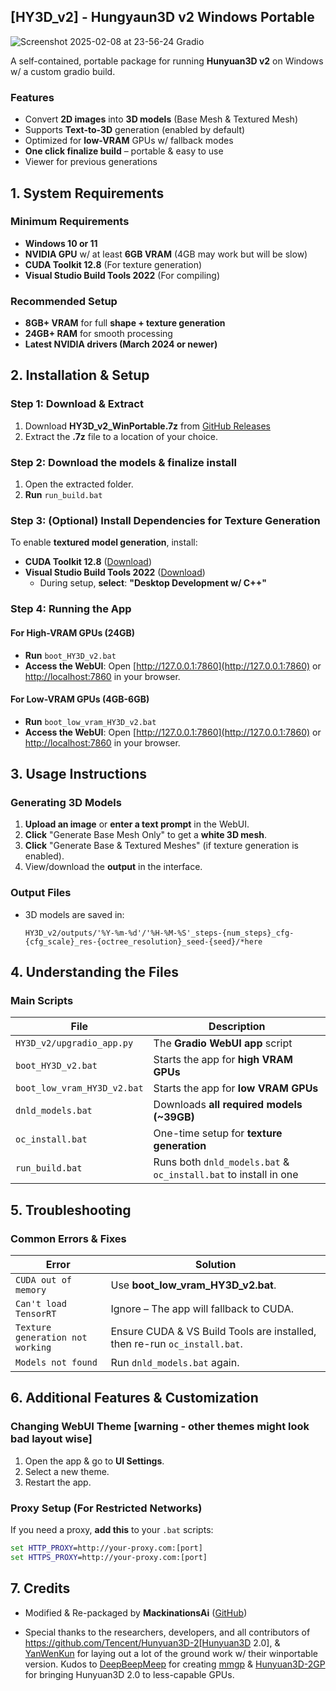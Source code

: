 ## [HY3D_v2] - Hungyaun3D v2 Windows Portable

![Screenshot 2025-02-08 at 23-56-24 Gradio](https://github.com/user-attachments/assets/e9d214d6-ea31-4d82-a287-8a0dc97240b8)

A self-contained, portable package for running **Hunyuan3D v2** on Windows w/ a custom gradio build.

### Features
- Convert **2D images** into **3D models** (Base Mesh & Textured Mesh)
- Supports **Text-to-3D** generation (enabled by default)
- Optimized for **low-VRAM** GPUs w/ fallback modes
- **One click finalize build** – portable & easy to use
- Viewer for previous generations

## 1. System Requirements
### Minimum Requirements
- **Windows 10 or 11**
- **NVIDIA GPU** w/ at least **6GB VRAM** (4GB may work but will be slow)
- **CUDA Toolkit 12.8** (For texture generation)
- **Visual Studio Build Tools 2022** (For compiling)

### Recommended Setup
- **8GB+ VRAM** for full **shape + texture generation**
- **24GB+ RAM** for smooth processing
- **Latest NVIDIA drivers (March 2024 or newer)**

## 2. Installation & Setup

### Step 1: Download & Extract
1. Download **HY3D_v2_WinPortable.7z** from [GitHub Releases](https://github.com/MackinationsAi/HY3D_v2_WinPortable/releases)
2. Extract the **.7z** file to a location of your choice.

### Step 2: Download the models & finalize install
1. Open the extracted folder.
2. **Run** `run_build.bat`

### Step 3: (Optional) Install Dependencies for Texture Generation
To enable **textured model generation**, install:
- **CUDA Toolkit 12.8** ([Download](https://developer.nvidia.com/cuda-downloads))
- **Visual Studio Build Tools 2022** ([Download](https://aka.ms/vs/17/release/vs_BuildTools.exe))
  - During setup, **select**: **"Desktop Development w/ C++"**

### Step 4: Running the App
#### For High-VRAM GPUs (24GB)
- **Run** `boot_HY3D_v2.bat`
- **Access the WebUI**: Open [http://127.0.0.1:7860](http://127.0.0.1:7860) or [http://localhost:7860](http://localhost:7860) in your browser.

#### For Low-VRAM GPUs (4GB-6GB)
- **Run** `boot_low_vram_HY3D_v2.bat`
- **Access the WebUI**: Open [http://127.0.0.1:7860](http://127.0.0.1:7860) or [http://localhost:7860](http://localhost:7860) in your browser.

## 3. Usage Instructions
### Generating 3D Models
1. **Upload an image** or **enter a text prompt** in the WebUI.
2. **Click** "Generate Base Mesh Only" to get a **white 3D mesh**.
3. **Click** "Generate Base & Textured Meshes" (if texture generation is enabled).
4. View/download the **output** in the interface.

### Output Files
- 3D models are saved in:  
  ```
  HY3D_v2/outputs/'%Y-%m-%d'/'%H-%M-%S'_steps-{num_steps}_cfg-{cfg_scale}_res-{octree_resolution}_seed-{seed}/*here
  ```

## 4. Understanding the Files
### Main Scripts
| File | Description |
|------|------------|
| `HY3D_v2/upgradio_app.py` | The **Gradio WebUI app** script |
| `boot_HY3D_v2.bat` | Starts the app for **high VRAM GPUs** |
| `boot_low_vram_HY3D_v2.bat` | Starts the app for **low VRAM GPUs** |
| `dnld_models.bat` | Downloads **all required models (~39GB)** |
| `oc_install.bat` | One-time setup for **texture generation** |
| `run_build.bat` | Runs both  `dnld_models.bat` & `oc_install.bat` to install in one |

## 5. Troubleshooting
### Common Errors & Fixes
| Error | Solution |
|-------|----------|
| `CUDA out of memory` | Use **boot_low_vram_HY3D_v2.bat**. |
| `Can't load TensorRT` | Ignore – The app will fallback to CUDA. |
| `Texture generation not working` | Ensure CUDA & VS Build Tools are installed, then re-run `oc_install.bat`. |
| `Models not found` | Run `dnld_models.bat` again. |

## 6. Additional Features & Customization
### Changing WebUI Theme [warning - other themes might look bad layout wise]
1. Open the app & go to **UI Settings**.
2. Select a new theme.
3. Restart the app.

### Proxy Setup (For Restricted Networks)
If you need a proxy, **add this** to your `.bat` scripts:
```bat
set HTTP_PROXY=http://your-proxy.com:[port]
set HTTPS_PROXY=http://your-proxy.com:[port]
```

## 7. Credits
* Modified & Re-packaged by **MackinationsAi** ([GitHub](https://github.com/MackinationsAi))
  
* Special thanks to the researchers, developers, and all contributors of
https://github.com/Tencent/Hunyuan3D-2[Hunyuan3D 2.0], & [YanWenKun](https://github.com/YanWenKun) for laying out a lot of the ground work w/ their winportable version. Kudos to [DeepBeepMeep](https://github.com/deepbeepmeep) for creating [mmgp](https://github.com/deepbeepmeep/mmgp) & [Hunyuan3D-2GP](https://github.com/deepbeepmeep/Hunyuan3D-2GP) for bringing Hunyuan3D 2.0 to less-capable GPUs.
